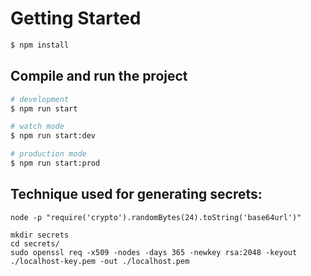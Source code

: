 # Getting Started

```bash
$ npm install
```

## Compile and run the project

```bash
# development
$ npm run start

# watch mode
$ npm run start:dev

# production mode
$ npm run start:prod
```

## Technique used for generating secrets:

```
node -p "require('crypto').randomBytes(24).toString('base64url')"
```

```
mkdir secrets
cd secrets/
sudo openssl req -x509 -nodes -days 365 -newkey rsa:2048 -keyout ./localhost-key.pem -out ./localhost.pem
```
